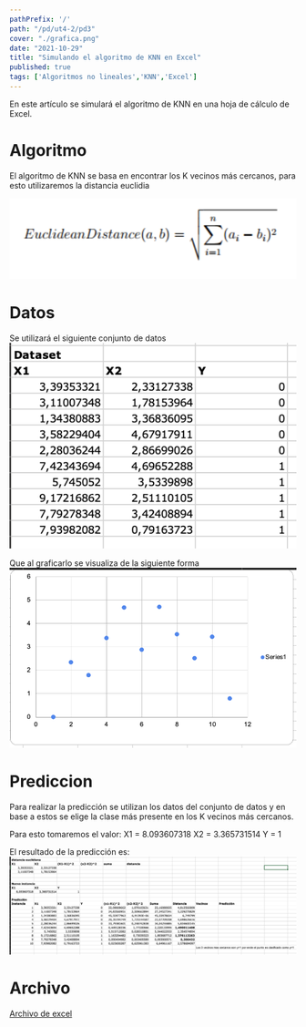 ```yaml
---
pathPrefix: '/'
path: "/pd/ut4-2/pd3"
cover: "./grafica.png"
date: "2021-10-29"
title: "Simulando el algoritmo de KNN en Excel"
published: true
tags: ['Algoritmos no lineales','KNN','Excel']
---
```


En este artículo se simulará el algoritmo de KNN en una hoja de cálculo de Excel.

# Algoritmo

El algoritmo de KNN se basa en encontrar los K vecinos más cercanos, para esto utilizaremos la distancia euclidia

![distancia](https://github.com/JuanFKurucz/ia-portfolio/blob/main/content/posts/ut/ut4-2/pd/pd3/distancia.png?raw=true)

# Datos

Se utilizará el siguiente conjunto de datos
![data](https://github.com/JuanFKurucz/ia-portfolio/blob/main/content/posts/ut/ut4-2/pd/pd3/data.png?raw=true)

Que al graficarlo se visualiza de la siguiente forma
![grafica](https://github.com/JuanFKurucz/ia-portfolio/blob/main/content/posts/ut/ut4-2/pd/pd3/grafica.png?raw=true)

# Prediccion

Para realizar la predicción se utilizan los datos del conjunto de datos y en base a estos se elige la clase más presente en los K vecinos más cercanos.

Para esto tomaremos el valor:
X1 = 8.093607318 X2 = 3.365731514 Y = 1

El resultado de la predicción es:
![pred](https://github.com/JuanFKurucz/ia-portfolio/blob/main/content/posts/ut/ut4-2/pd/pd3/pred.png?raw=true)


# Archivo

[Archivo de excel](https://github.com/JuanFKurucz/ia-portfolio/blob/main/content/posts/ut/ut4-2/pd/pd3/excel.xlsx?raw=true)


